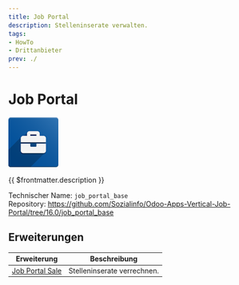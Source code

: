 ```yaml
---
title: Job Portal
description: Stelleninserate verwalten.
tags:
- HowTo
- Drittanbieter
prev: ./
---
```

# Job Portal
![](attachments/icons_odoo_job_portal_base.png)

{{ $frontmatter.description }}

Technischer Name: `job_portal_base`\
Repository: <https://github.com/Sozialinfo/Odoo-Apps-Vertical-Job-Portal/tree/16.0/job_portal_base>

## Erweiterungen

| Erweiterung                               | Beschreibung                |
| ----------------------------------------- | --------------------------- |
| [Job Portal Sale](Job%20Portal%20Sale.md) | Stelleninserate verrechnen. |
